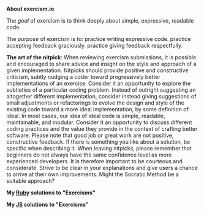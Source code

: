 **About exercism.io**

The *goal* of exercism is to think deeply about simple, expressive,
readable code.

The *purpose* of exercism is to:
practice writing expressive code.
practice accepting feedback graciously.
practice giving feedback respectfully.

**The art of the nitpick**:
When reviewing exercism submissions, it is possible and encouraged to
share advice and insight on the style and approach of a given
implementation.
Nitpicks should provide positive and constructive criticism, subtly
nudging a coder toward progressively better implementations of an
exercise.
Consider it an opportunity to explore the subtleties of a particular
coding problem.
Instead of outright suggesting an altogether different implementation,
consider instead giving suggestions of small adjustments or refactorings
to evolve the design and style of the existing code toward a more ideal
implementation, by some definition of ideal.
In most cases, our idea of ideal code is simple, readable, maintainable,
and modular.
Consider it an opportunity to discuss different coding practices and the
value they provide in the context of crafting better software.
Please note that good job or great work are not positive, constructive
feedback. If there is something you like about a solution, be specific
when describing it.
When leaving nitpicks, please remember that beginners do not always have
the same confidence level as more experienced developers. It is
therefore important to be courteous and considerate. Strive to be clear
in your explanations and give users a chance to arrive at their own
improvements. Might the Socratic Method be a suitable approach?

**My [Ruby](https://github.com/breethomas/exercisms/tree/master/ruby) solutions to "Exercisms"** 

**My [JS](https://github.com/breethomas/exercisms/tree/master/javascript) solutions to "Exercisms"**
